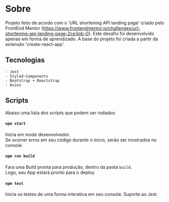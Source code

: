 # Sobre

Projeto feito de acordo com o 'URL shortening API landing page' criado pelo FrontEnd Mentor (https://www.frontendmentor.io/challenges/url-shortening-api-landing-page-2ce3ob-G). Este desafio foi desenvolvido apenas em forma de aprendizado. A base do projeto foi criada a partir da extensão 'create-react-app'.

## Tecnologias
    
    - Jest
    - Styled-Components
    - Bootstrap + Reactstrap
    - Axios

## Scripts

Abaixo uma lista dos scripts que podem ser rodados:

#### `npm start`

Inicia em modo desenvolvedor.<br />
Se ocorrer erros em seu código durante o inicio, serão ser mostrados no console.

#### `npm run build`

Fara uma Build pronta para produção, dentro da pasta `build`.<br />
Logo, seu App estará pronto para o deploy

#### `npm test`

Inicia os testes de uma forma interativa em seu console.
Suporte ao Jest.
